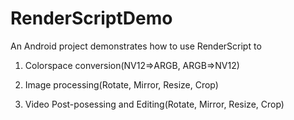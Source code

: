 # RenderScriptDemo
An Android project demonstrates how to use RenderScript to 

1. Colorspace conversion(NV12=>ARGB, ARGB=>NV12) 

2. Image processing(Rotate, Mirror, Resize, Crop) 

3. Video Post-posessing and Editing(Rotate, Mirror, Resize, Crop) 

